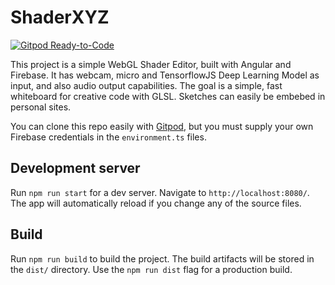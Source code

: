 # ShaderXYZ

[![Gitpod Ready-to-Code](https://img.shields.io/badge/Gitpod-Ready--to--Code-blue?logo=gitpod)](https://gitpod.io/#https://github.com/ruigil/shaderxyz) 


This project is a simple WebGL Shader Editor, built with Angular and Firebase.
It has webcam, micro and TensorflowJS Deep Learning Model as input, and also audio output capabilities.
The goal is a simple, fast whiteboard for creative code with GLSL.
Sketches can easily be embebed in personal sites.

You can clone this repo easily with [Gitpod](https://gitpod.io/#https://github.com/ruigil/shaderxyz), 
but you must supply your own Firebase credentials in the `environment.ts` files.

## Development server

Run `npm run start` for a dev server. Navigate to `http://localhost:8080/`. The app will automatically reload if you change any of the source files.


## Build

Run `npm run build` to build the project. The build artifacts will be stored in the `dist/` directory. Use the `npm run dist` flag for a production build.
